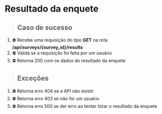 # Resultado da enquete

> ## Caso de sucesso

1. ⛔️ Recebe uma requisição do tipo **GET** na rota **/api/surveys/{survey_id}/results**
2. ⛔️ Valida se a requisição foi feita por um usuário
3. ⛔️ Retorna 200 com os dados do resultado da enquete

> ## Exceções

1. ⛔️ Retorna erro 404 se a API não existir
2. ⛔️ Retorna erro 403 se não for um usuário
3. ⛔️ Retorna erro 500 se der erro ao tentar listar o resultado da enquete